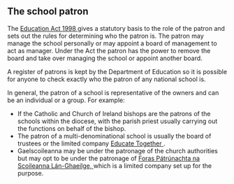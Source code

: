 ##  The school patron

The [ Education Act 1998
](http://www.irishstatutebook.ie/1998/en/act/pub/0051/index.html) gives a
statutory basis to the role of the patron and sets out the rules for
determining who the patron is. The patron may manage the school personally or
may appoint a board of management to act as manager. Under the Act the patron
has the power to remove the board and take over managing the school or appoint
another board.

A register of patrons is kept by the Department of Education so it is possible
for anyone to check exactly who the patron of any national school is.

In general, the patron of a school is representative of the owners and can be
an individual or a group. For example:

  * If the Catholic and Church of Ireland bishops are the patrons of the schools within the diocese, with the parish priest usually carrying out the functions on behalf of the bishop. 
  * The patron of a multi-denominational school is usually the board of trustees or the limited company [ Educate Together ](http://www.educatetogether.ie/) . 
  * Gaelscoileanna may be under the patronage of the church authorities but may opt to be under the patronage of [ Foras Pátrúnachta na Scoileanna Lán-Ghaeilge, ](http://www.foras.ie/) which is a limited company set up for the purpose. 
